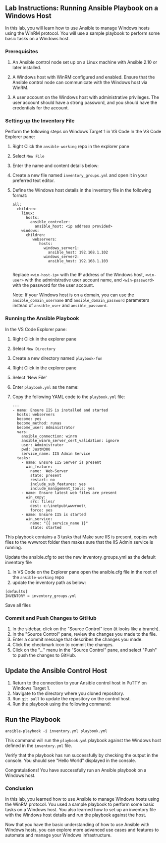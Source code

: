 ## Lab Instructions: Running Ansible Playbook on a Windows Host

In this lab, you will learn how to use Ansible to manage Windows hosts using the WinRM protocol. You will use a sample playbook to perform some basic tasks on a Windows host.

### Prerequisites

1. An Ansible control node set up on a Linux machine with Ansible 2.10 or later installed.

2. A Windows host with WinRM configured and enabled. Ensure that the Ansible control node can communicate with the Windows host via WinRM.

3. A user account on the Windows host with administrative privileges. The user account should have a strong password, and you should have the credentials for the account.


### Setting up the Inventory File
Perform the following steps on Windows Target 1 in VS Code
In the VS Code Explorer pane:

1. Right Click the `ansible-working` repo in the explorer pane

2. Select `New File`

3. Enter the name and content details below:

4. Create a new file named `inventory_groups.yml` and open it in your preferred text editor.

5. Define the Windows host details in the inventory file in the following format:

   ```
   all:
     children:
       linux:
         hosts:
           ansible_controler:
             ansible_host: <ip address provided>
       windows:
         children:
            webservers:
               hosts:
                 windows_server1:
                   ansible_host: 192.168.1.102
                 windows_server2:
                   ansible_host: 192.168.1.103  
  
   ```
   Replace `<win-host-ip>` with the IP address of the Windows host, `<win-user>` with the administrative user account name, and `<win-password>` with the password for the user account.

   Note: If your Windows host is on a domain, you can use the `ansible_domain_username` and `ansible_domain_password` parameters instead of `ansible_user` and `ansible_password`.

### Running the Ansible Playbook
In the VS Code Explorer pane:

1. Right Click in the explorer pane
1. Select `New Directory`
1. Create a new directory named `playbook-fun`
1. Right Click in the explorer pane
1. Select 'New File'
1. Enter `playbook.yml` as the name:
1. Copy the following YAML code to the `playbook.yml` file:

   ```
   ---
   - name: Ensure IIS is installed and started 
     hosts: webservers
     become: yes 
     become_method: runas
     become_user: Administrator
     vars:
       ansible_connection: winrm
       ansible_winrm_server_cert_validation: ignore
       user: Administrator
       pwd: JustM300
       service_name: IIS Admin Service   
     tasks:
       - name: Ensure IIS Server is present 
         win_feature:
           name:  Web-Server
           state: present
           restart: no
           include_sub_features: yes
           include_management_tools: yes  
       - name: Ensure latest web files are present
         win_copy:
           src: files/
           dest: c:\inetpub\wwwroot\
           force: yes
       - name: Ensure IIS is started
         win_service:
           name: "{{ service_name }}"
           state: started
   ```
   
This playbook contains a 3 tasks that Make sure IIS is present, copies web files to the wwwroot folder then makes sure that the IIS Admin service is running.

Update the ansible.cfg to set the new inventory_groups.yml as the default inventory file

1. In VS Code on the Explorer pane open the ansible.cfg file in the root of the `ansible-working` repo
2. update the inventory path as below:

```
[defaults]
INVENTORY = inventory_groups.yml
```
Save all files

### Commit and Push Changes to GitHub

1. In the sidebar, click on the "Source Control" icon (it looks like a branch).
2. In the "Source Control" pane, review the changes you made to the file.
3. Enter a commit message that describes the changes you made.
4. Click the checkmark icon to commit the changes.
5. Click on the "..." menu in the "Source Control" pane, and select "Push" to push the changes to GitHub.

## Update the Ansible Control Host

1. Return to the connection to your Ansible control host in PuTTY on Windows Target 1.
2. Navigate to the directory where you cloned repository.
3. Run `git pull` to update the repository on the control host.
5. Run the playbook using the following command:

## Run the Playbook

   ```
   ansible-playbook -i inventory.yml playbook.yml
   ```

   This command will run the `playbook.yml` playbook against the Windows host defined in the `inventory.yml` file.

   Verify that the playbook has run successfully by checking the output in the console. You should see "Hello World" displayed in the console.

Congratulations! You have successfully run an Ansible playbook on a Windows host.

### Conclusion

In this lab, you learned how to use Ansible to manage Windows hosts using the WinRM protocol. You used a sample playbook to perform some basic tasks on a Windows host. You also learned how to set up an inventory file with the Windows host details and run the playbook against the host.

Now that you have the basic understanding of how to use Ansible with Windows hosts, you can explore more advanced use cases and features to automate and manage your Windows infrastructure.

